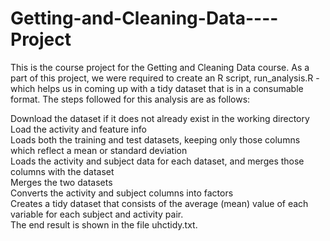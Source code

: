 # Getting-and-Cleaning-Data----Project

This is the course project for the Getting and Cleaning Data course. As a part of this project, we were required to create an R script, run_analysis.R - which helps us in coming up with a tidy dataset that is in a consumable format. The steps followed for this analysis are as follows:

Download the dataset if it does not already exist in the working directory </br>
Load the activity and feature info <br />
Loads both the training and test datasets, keeping only those columns which reflect a mean or standard deviation<br />
Loads the activity and subject data for each dataset, and merges those columns with the dataset<br />
Merges the two datasets<br />
Converts the activity and subject columns into factors<br />
Creates a tidy dataset that consists of the average (mean) value of each variable for each subject and activity pair.<br />
The end result is shown in the file uhctidy.txt.<br />
